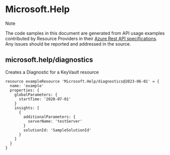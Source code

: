 # Microsoft.Help
  
> [!NOTE]
> The code samples in this document are generated from API usage examples contributed by Resource Providers in their [Azure Rest API specifications](https://github.com/Azure/azure-rest-api-specs). Any issues should be reported and addressed in the source.


## microsoft.help/diagnostics

Creates a Diagnostic for a KeyVault resource
```bicep
resource exampleResource 'Microsoft.Help/diagnostics@2023-06-01' = {
  name: 'example'
  properties: {
    globalParameters: {
      startTime: '2020-07-01'
    }
    insights: [
      {
        additionalParameters: {
          serverName: 'testServer'
        }
        solutionId: 'SampleSolutionId'
      }
    ]
  }
}
```
